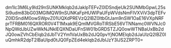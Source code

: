 dm1lc3M6Ly9ld29nSUNKMklqb2dJaklpTEFvZ0lDSndjeUk2SUNMbGpwL25sSi9udm83bG03MGlMQW9nSUNKaFpHUWlPaUFpWVdsNmFIVXViV3dpTEFvZ0lDSndiM0owSWpvZ01UQXdPREVzQ2lBZ0ltbGtJam9nSW1OaE16VXpNRFprTFRBM016QXROR0V4T1Mxak9EQmlMVGRoTlRSbE56VTNNamc0WVNJc0NpQWdJbUZwWkNJNklEQXNDaUFnSW01bGRDSTZJQ0owWTNBaUxBb2dJQ0owZVhCbElqb2dJbTV2Ym1VaUxBb2dJQ0pvYjNOMElqb2dJaUlzQ2lBZ0luQmhkR2dpT2lBaUlpd0tJQ0FpZEd4eklqb2dJblJzY3lJS2ZRPT0=
